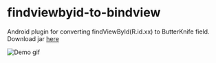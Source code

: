# findviewbyid-to-bindview
Android plugin for converting findViewById(R.id.xx) to ButterKnife field.
Download jar [here](https://github.com/ch8154/findviewbyid-to-bindview/releases)

![Demo gif](http://i.imgur.com/ekbAxWI.gif)
